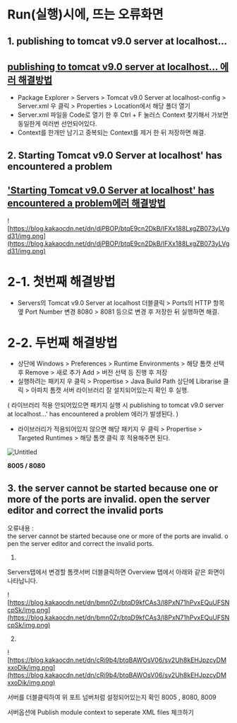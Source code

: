 # Run(실행)시에, 뜨는 오류화면

## 1. publishing to tomcat v9.0 server at localhost...

## [publishing to tomcat v9.0 server at localhost... 에러 해결방법](https://dlagusgh1.tistory.com/316)

- Package Explorer > Servers > Tomcat v9.0 Server at localhost-config > Server.xml 우 클릭 > Properties > Location에서 해당 폴더 열기
- Server.xml 파일을 Code로 열기 한 후 Ctrl + F 눌러스 Context 찾기해서 가보면 동일한게 여러번 선언되어있다.
- Context를 한개만 남기고 중복되는 Context를 제거 한 뒤 저장하면 해결.

## 2. Starting Tomcat v9.0 Server at localhost' has encountered a problem

## ['Starting Tomcat v9.0 Server at localhost' has encountered a problem에러 해결방법](https://dlagusgh1.tistory.com/316)

![https://blog.kakaocdn.net/dn/djPBOP/btqE9cn2DkB/IFXx188LxgZB073yLVgd31/img.png](https://blog.kakaocdn.net/dn/djPBOP/btqE9cn2DkB/IFXx188LxgZB073yLVgd31/img.png)

# 2-1. 첫번째 해결방법

- Servers의 Tomcat v9.0 Server at localhost 더블클릭 > Ports의 HTTP 항목 옆 Port Number 변경 8080 > 8081 등으로 변경 후 저장한 뒤 실행하면 해결.

# 2-2. 두번째 해결방법

- 상단에 Windows > Preferences > Runtime Environments > 해당 톰캣 선택 후 Remove > 새로 추가 Add > 버전 선택 등 진행 후 저장
- 실행하려는 패키지 우 클릭 > Propertise > Java Build Path 상단에 Librarise 클릭 > 아파치 톰캣 서버 라이브러리 잘 설치되어있는지 확인 후 실행.

( 라이브러리 적용 안되어있으면 패키지 실행 시 publishing to tomcat v9.0 server at localhost...' has encountered a problem 에러가 발생된다. )

- 라이브러리가 적용되어있지 않으면 해당 패키지 우 클릭 > Propertise > Targeted Runtimes > 해당 톰캣 클릭 후 적용해주면 된다.

![Untitled](Starting%20T%208dc2c/Untitled.png)

**8005 / 8080**

## 3. the server cannot be started because one or more of the ports are invalid. open the server editor and correct the invalid ports

오류내용 : the server cannot be started because one or more of the ports are invalid. open the server editor and correct the invalid ports.

1.

Servers탭에서 변경할 톰캣서버 더블클릭하면 Overview 탭에서 아래와 같은 화면이 나타납니다.

![https://blog.kakaocdn.net/dn/bmn0Zr/btqD9kfCAs3/l8PxN71hPvxEQuUFSNcpSk/img.png](https://blog.kakaocdn.net/dn/bmn0Zr/btqD9kfCAs3/l8PxN71hPvxEQuUFSNcpSk/img.png)

2.

![https://blog.kakaocdn.net/dn/cRi9b4/btqBAWOsV06/sv2Uh8kEHJpzcyDMxxoDik/img.png](https://blog.kakaocdn.net/dn/cRi9b4/btqBAWOsV06/sv2Uh8kEHJpzcyDMxxoDik/img.png)

서버를 더블클릭하여 위 포트 넘버처럼 설정되어있는지 확인 8005 , 8080, 8009

서버옵션에 Publish module context to seperate XML files 체크하기
